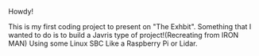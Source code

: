 Howdy! 

This is my first coding project to present on "The Exhbit". Something that I wanted to do is to build a Javris type of project!(Recreating from IRON MAN)
Using some Linux SBC 
Like a Raspberry Pi or Lidar. 
